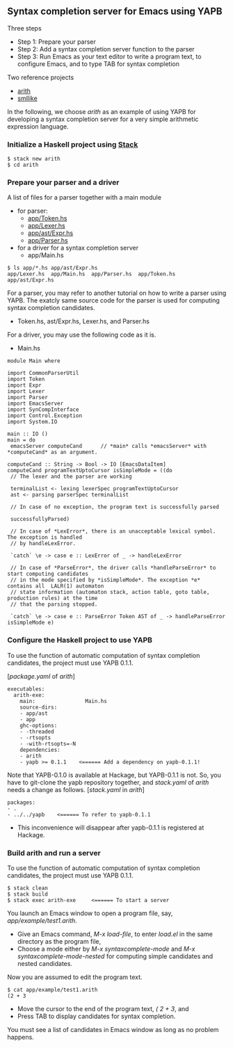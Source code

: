 ## Syntax completion server for Emacs using YAPB
Three steps
- Step 1: Prepare your parser
- Step 2: Add a syntax completion server function to the parser
- Step 3: Run Emacs as your text editor to write a program text, to configure Emacs, and to type TAB for syntax completion

Two reference projects
 - [arith](https://github.com/kwanghoon/arith)
 - [smllike](https://github.com/kwanghoon/smllike)

In the following, we choose *arith* as an example of using YAPB for developing a syntax completion server for a very simple arithmetic expression language.

### Initialize a Haskell project using [Stack](https://docs.haskellstack.org/en/stable/README/)
~~~
$ stack new arith
$ cd arith
~~~

### Prepare your parser and a driver

A list of files for a parser together with a main module 
- for parser:
   * [app/Token.hs](https://github.com/kwanghoon/arith/blob/master/app/Token.hs)
   * [app/Lexer.hs](https://github.com/kwanghoon/arith/blob/master/app/Lexer.hs)
   * [app/ast/Expr.hs](https://github.com/kwanghoon/arith/blob/master/app/ast/Expr.hs)
   * [app/Parser.hs](https://github.com/kwanghoon/arith/blob/master/app/Parser.hs)
- for a driver for a syntax completion server
   * app/Main.hs 

~~~
$ ls app/*.hs app/ast/Expr.hs
app/Lexer.hs  app/Main.hs  app/Parser.hs  app/Token.hs  app/ast/Expr.hs
~~~

For a parser, you may refer to another tutorial on how to write a parser using YAPB. The exatcly same source code for the parser is used for computing syntax completion candidates. 
- Token.hs, ast/Expr.hs, Lexer.hs, and Parser.hs

For a driver, you may use the following code as it is. 
 - Main.hs
~~~
module Main where

import CommonParserUtil
import Token
import Expr
import Lexer
import Parser
import EmacsServer
import SynCompInterface
import Control.Exception
import System.IO

main :: IO ()
main = do
 emacsServer computeCand      // *main* calls *emacsServer* with *computeCand* as an argument.

computeCand :: String -> Bool -> IO [EmacsDataItem]
computeCand programTextUptoCursor isSimpleMode = ((do
 // The lexer and the parser are working
 
 terminalList <- lexing lexerSpec programTextUptoCursor   
 ast <- parsing parserSpec terminalList                   
 
 // In case of no exception, the program text is successfully parsed
 
 successfullyParsed)                                      
 
 // In case of *LexError*, there is an unacceptable lexical symbol. The exception is handled 
 // by handleLexError.
 
 `catch` \e -> case e :: LexError of _ -> handleLexError  
 
 // In case of *ParseError*, the driver calls *handleParseError* to start computing candidates 
 // in the mode specified by *isSimpleMode*. The exception *e* contains all  LALR(1) automaton 
 // state information (automaton stack, action table, goto table, production rules) at the time 
 // that the parsing stopped. 
 
 `catch` \e -> case e :: ParseError Token AST of _ -> handleParseError isSimpleMode e)
~~~

### Configure the Haskell project to use YAPB
To use the function of automatic computation of syntax completion candidates, the project must use YAPB 0.1.1. 

[*package.yaml* of *arith*]  
~~~
executables:
  arith-exe:
    main:                Main.hs
    source-dirs:
    - app/ast
    - app
    ghc-options:
    - -threaded
    - -rtsopts
    - -with-rtsopts=-N
    dependencies:
    - arith
    - yapb >= 0.1.1    <====== Add a dependency on yapb-0.1.1!

~~~

Note that YAPB-0.1.0 is available at Hackage, but YAPB-0.1.1 is not. So, you have to git-clone the yapb repository together, and *stack.yaml* of *arith* needs a change as follows.
[*stack.yaml* in *arith*]
~~~
packages:
- .
- ../../yapb    <====== To refer to yapb-0.1.1 
~~~
 - This inconvenience will disappear after yapb-0.1.1 is registered at Hackage. 


### Build arith and run a server
To use the function of automatic computation of syntax completion candidates, the project must use YAPB 0.1.1. 

~~~
$ stack clean
$ stack build
$ stack exec arith-exe     <====== To start a server
~~~

You launch an Emacs window to open a program file, say, *app/example/test1.arith*. 
- Give an Emacs command, *M-x load-file*, to enter *load.el* in the same directory as the program file,
- Choose a mode either by *M-x syntaxcomplete-mode* and *M-x syntaxcomplete-mode-nested* for computing simple candidates and nested candidates.   

Now you are assumed to edit the program text.  
~~~
$ cat app/example/test1.arith 
(2 + 3
~~~
- Move the cursor  to the end of the program text, *( 2 + 3*, and
- Press TAB to display candidates for syntax completion.

You must see a list of candidates in Emacs window as long as no problem happens. 

